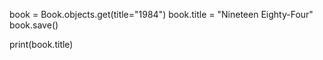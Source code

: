 book = Book.objects.get(title="1984")
book.title = "Nineteen Eighty-Four"
book.save()

print(book.title)
